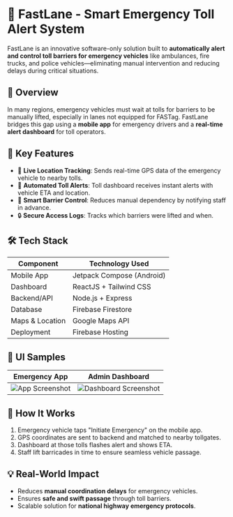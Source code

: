 # 🚨 FastLane - Smart Emergency Toll Alert System

FastLane is an innovative software-only solution built to **automatically alert and control toll barriers for emergency vehicles** like ambulances, fire trucks, and police vehicles—eliminating manual intervention and reducing delays during critical situations.

## 🚀 Overview

In many regions, emergency vehicles must wait at tolls for barriers to be manually lifted, especially in lanes not equipped for FASTag. FastLane bridges this gap using a **mobile app** for emergency drivers and a **real-time alert dashboard** for toll operators.

## 🧩 Key Features

- 📍 **Live Location Tracking**: Sends real-time GPS data of the emergency vehicle to nearby tolls.
- 🛑 **Automated Toll Alerts**: Toll dashboard receives instant alerts with vehicle ETA and location.
- 🧠 **Smart Barrier Control**: Reduces manual dependency by notifying staff in advance.
- 🔒 **Secure Access Logs**: Tracks which barriers were lifted and when.

## 🛠️ Tech Stack

| Component          | Technology Used          |
|--------------------|--------------------------|
| Mobile App         | Jetpack Compose (Android)|
| Dashboard          | ReactJS + Tailwind CSS   |
| Backend/API        | Node.js + Express        |
| Database           | Firebase Firestore       |
| Maps & Location    | Google Maps API          |
| Deployment         | Firebase Hosting         |

## 📸 UI Samples

| Emergency App | Admin Dashboard |
|---------------|------------------|
| ![App Screenshot](link) | ![Dashboard Screenshot](link) |

## 🧪 How It Works

1. Emergency vehicle taps "Initiate Emergency" on the mobile app.
2. GPS coordinates are sent to backend and matched to nearby tollgates.
3. Dashboard at those tolls flashes alert and shows ETA.
4. Staff lift barricades in time to ensure seamless vehicle passage.

## 💡 Real-World Impact

- Reduces **manual coordination delays** for emergency vehicles.
- Ensures **safe and swift passage** through toll barriers.
- Scalable solution for **national highway emergency protocols**.
